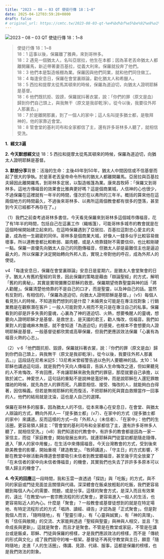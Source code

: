 ```yaml
---
title: "2023 – 08 – 03 QT 使徒行傳 18：1~8"
date: 2025-04-12T03:59:28+0800
draft: false
# original_url: https://cmtc.tw/2023-08-03-qt-%e4%bd%bf%e5%be%92%e8%a1%8c%e5%82%b3-18%ef%bc%9a18
---
```


![2023 – 08 – 03 QT  使徒行傳 18：1\~8](/images/qt.jpg  "2023 – 08 – 03 QT  使徒行傳 18：1\~8")

> 使徒行傳 18：1\~8  
> 18：1 這事以後，保羅離了雅典，來到哥林多。  
> 18：2 遇見一個猶太人，名叫亞居拉，他生在本都；因為革老丟命猶太人都離開羅馬，新近帶著妻百基拉，從義大利來。保羅就投奔了他們。  
> 18：3 他們本是製造帳棚為業。保羅因與他們同業，就和他們同住做工。  
> 18：4 每逢安息日，保羅在會堂裏辯論，勸化猶太人和希臘人。  
> 18：5 西拉和提摩太從馬其頓來的時候，保羅為道迫切，向猶太人證明耶穌是基督。  
> 18：6 他們既抗拒、毀謗，保羅就抖著衣裳，說：「你們的罪（原文是血）歸到你們自己頭上，與我無干（原文是我卻乾淨）。從今以後，我要往外邦人那裏去。」  
> 18：7 於是離開那裏，到了一個人的家中；這人名叫提多猶士都，是敬拜　神的，他的家靠近會堂。  
> 18：8 管會堂的基利司布和全家都信了主，還有許多哥林多人聽了，就相信受洗。

**1.  經文3遍**

**2. 今天默想經文**徒 18：5 西拉和提摩太從馬其頓來的時候，保羅為道迫切，向猶太人證明耶穌是基督。

**3. 默想分享**背景：活潑的生命：主後49年到50年，猶太人中間因信或不信基督而起了很大的爭執。於是革老丟皇帝命令所有的猶太人都離開羅馬。亞居拉與百基拉夫婦因此離開羅馬，到哥林多定居，以製造帳篷為業。康來昌牧師：「保羅又到哥林多。這地方傳福音的效果會比雅典更好嗎？這是個商業城，人信神的心也很少，不過保羅在這裡就有一年半的時間，僅次於在以弗所的三年半。概括的算來他在這兩個地方的時間最久，不過後來哥林多、以弗所這兩個教會都有很多的墮落，甚至到今天已經都不再存在了。」

（1）我們之前查考過哥林多書信，今天看見保羅來到哥林多這個城市傳福音，花了有1年半的時間，包括自己在這裏工作（織帳篷），可能哥林多城市的教會就是在這個時候開始建立起來的。在這時保羅遇到了亞居拉、百基拉這對忠心愛主的夫妻，成為他一生親密的同伴。哥林多是個商業大城，好像人一錢多似乎比較容易做壞事，所以連教會都比較軟弱、屬肉體，或是人倚靠錢財不需要信仰，也比較剛硬一點。保羅一直優先向猶太人自己的同胞傳福音，但猶太人卻是最難信主也是逼迫最大的，所以保羅才決定開始轉向外邦人去，實現上帝對他的呼召，成為外邦人的使徒。

v4 「每逢安息日，保羅在會堂裏辯論」安息日是星期六，是猶太人會堂聚會的日子。猶太人有舊約聖經的背景，因此保羅的策略是藉由「辯論聖經」的方式，解明「舊約的奧秘」，其實是實現彌賽亞耶穌的救恩。保羅期望倚靠聖靈與神的話「將人勸醒」。保羅清楚他倚靠的不是自己的口才，而是聖靈，以及神自己的話。當然有反對的，有相信的，「保羅為道迫切，向猶太人證明耶穌是基督。」（v5）每個人看見別人的時候，不知道我們想到的是什麼？未婚男女可能是在專注找對象；行銷業務是在觀察潛在客戶；一般人可能對旁人視而不見只是在專注自己的私事。保羅看到的卻是許多失喪的靈魂，心裏為了神的道迫切、火熱，想要喚醒人的靈魂，想要向人證明耶穌才是基督、是救世主、是天國的君王，勸人悔改，信福音。我們如果對人的靈魂麻木無感，就不會知道「為道迫切」的感覺，也根本不會想要向人證明耶穌是基督。一般基督徒都欣賞或高舉保羅，但我們更應該效法保羅「心裏有為福音火熱的心志」。

（2）ｖ6「他們既抗拒、毀謗，保羅就抖著衣裳，說：『你們的罪（原文是血）歸到你們自己頭上，與我無干（原文是我卻乾淨）。從今以後，我要往外邦人那裏去。』」這段話在尼希米記5：13尼希米曾經警告過以色列人要聽神的話。太10：14耶穌也講過這句話，就是我們今天向人傳福音，告訴人生命悔改之道，但如果聽見的人不肯悔改、不肯回應，不肯讓耶穌來赦免我們的罪惡，那麼就要自己承擔，以致於滅亡。神愛世人，這句話的重點不是說神是濫好神，而是說耶穌在人還犯罪敵擋祂的時候，就先為世人的罪而死。凡願意相信、接受、悔改的人，就能夠白白得著，因信稱義。但若是無視耶穌的死而復活，不把耶穌的死與寶血救贖當作一回事的人，他們的結局就是沈淪，這也是人自己的選擇。

保羅在哥林多的服事，因為猶太人的不信，從本來專心在安息日，在會堂、與猶太人辯論的方式，轉向外邦人—「提多猶士都」（v7）、在家中的方式（提多猶士都的家中）來講道。反而這樣的方式—向「外邦人」（未信者）、「在家中」：他們的生活圈，更容易領人歸主：「管會堂的基利司布和全家都信了主，還有許多哥林多人聽了，就相信受洗。」（v8）我們知道初代教會中，有許多的教會都是因為一家一家信主，而從「家庭教會」開始發展出來的。就連耶穌與門徒當初都是隨走隨傳，進入「罪人的家中用餐」，在生活中來傳揚福音。今天台灣教會的方式，受到後來歐美教會的影響，開始重視「建造教堂」、「牧師講道」、「守主日」的方式影響，不斷在教堂中辦活動與傳道會想要吸引未信者到教堂聽福音，甚至幾乎完全放棄了「在未信者的家中向未信者傳福音」的機會，其實我們也失去了許許多多原本可以領人歸主的機會了。

**4. 今天的回應**這一段時間，我和玉雲一直透過「探訪」與「吃飯」的方式，與不同的家庭或門徒見面並且關懷與代禱。深深體會在飯桌放輕鬆的吃飯，我們更容易聽到每個人內心的需要、問題，或是分享。這樣的聚會方式，是深入而且有效果的，遠比「在教堂run一套宗教流程的形式聚會」，更容易進入一般人的生活，也更容易貼近人的內心。什麼是「聚會」？一般教會或基督徒想到的就是在特定場地、有特定流程形式的方式「唱詩、讀經、禱告」才認為是「正式聚會」。但是對我個人而言，「隨時隨地」，有「聖靈引導」、有「心靈與誠實」、有「神的真理」、有「信任與敞開」的交流、大家能夠透過「聖經與聖靈」與神與人相交，並且「生命成長與更新」，這就是聚會，而且才是聚會。不管是在教堂或家庭，不管是在講台或是飯桌，耶穌、門徒與保羅的榜樣，才是我們應該效法的榜樣，而不是「傳統的形式與文化」成了我們固守的唯一框架。基督徒不再死守教堂與主日，願意「隨時隨地」走進「人的生活圈」，傳講、見證、代禱、服事，這都是保羅的榜樣，也是我們效法的對象。